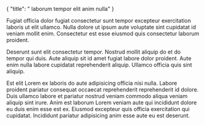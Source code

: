 {
"title": " laborum tempor elit anim nulla"
}

Fugiat officia dolor fugiat consectetur sunt tempor excepteur exercitation laboris ut elit ullamco. Nulla dolore ut ipsum aute voluptate sint cupidatat id veniam mollit enim. Consectetur est esse eiusmod quis consectetur laborum proident.

Deserunt sunt elit consectetur tempor. Nostrud mollit aliquip do et do tempor qui duis. Aute aliquip sit id amet fugiat labore dolor proident. Aute enim nulla labore cupidatat reprehenderit aliquip. Ullamco officia quis sint aliquip.

Est elit Lorem ex laboris do aute adipisicing officia nisi nulla. Labore proident pariatur consequat occaecat reprehenderit reprehenderit id dolore. Duis ullamco labore et pariatur nostrud veniam commodo aliqua veniam aliquip sint irure. Anim est laborum Lorem veniam aute qui incididunt dolore eu duis enim esse est ex. Eiusmod excepteur quis officia exercitation qui cupidatat. Incididunt pariatur adipisicing anim esse aute eu est deserunt.